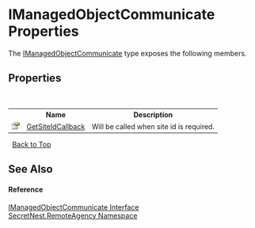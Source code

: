 # IManagedObjectCommunicate Properties
 

The <a href="T_SecretNest_RemoteAgency_IManagedObjectCommunicate">IManagedObjectCommunicate</a> type exposes the following members.


## Properties
&nbsp;<table><tr><th></th><th>Name</th><th>Description</th></tr><tr><td>![Public property](media/pubproperty.gif "Public property")</td><td><a href="P_SecretNest_RemoteAgency_IManagedObjectCommunicate_GetSiteIdCallback">GetSiteIdCallback</a></td><td>
Will be called when site id is required.</td></tr></table>&nbsp;
<a href="#imanagedobjectcommunicate-properties">Back to Top</a>

## See Also


#### Reference
<a href="T_SecretNest_RemoteAgency_IManagedObjectCommunicate">IManagedObjectCommunicate Interface</a><br /><a href="N_SecretNest_RemoteAgency">SecretNest.RemoteAgency Namespace</a><br />
